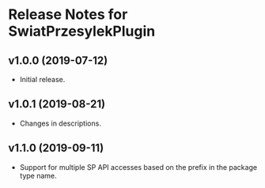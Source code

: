 # Release Notes for SwiatPrzesylekPlugin
 
## v1.0.0 (2019-07-12)

- Initial release.

## v1.0.1 (2019-08-21)

- Changes in descriptions.

## v1.1.0 (2019-09-11)

- Support for multiple SP API accesses based on the prefix in the package type name.